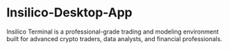 # Insilico-Desktop-App
Insilico Terminal is a professional-grade trading and modeling environment built for advanced crypto traders, data analysts, and financial professionals.
